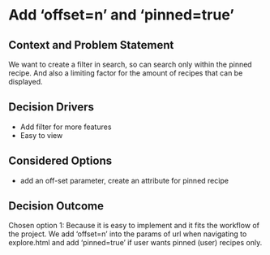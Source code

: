 # Add ‘offset=n’ and ‘pinned=true’

## Context and Problem Statement
We want to create a filter in search, so can search only within the pinned recipe. And also a limiting factor for the amount of recipes that can be displayed.

## Decision Drivers
* Add filter for more features
* Easy to view


## Considered Options
* add an off-set parameter, create an attribute for pinned recipe

## Decision Outcome
Chosen option 1: Because it is easy to implement and it fits the workflow of the project. We add ‘offset=n’ into the params of url when navigating to explore.html and add ‘pinned=true’ if user wants pinned (user) recipes only.